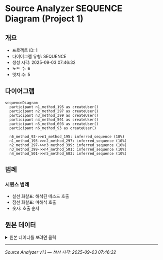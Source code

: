 # Source Analyzer SEQUENCE Diagram (Project 1)

## 개요
- 프로젝트 ID: 1
- 다이어그램 유형: SEQUENCE
- 생성 시각: 2025-09-03 07:46:32
- 노드 수: 6
- 엣지 수: 5

## 다이어그램

```mermaid
sequenceDiagram
  participant n1_method_195 as createUser()
  participant n2_method_297 as createUser()
  participant n3_method_399 as createUser()
  participant n4_method_501 as createUser()
  participant n5_method_603 as createUser()
  participant n6_method_93 as createUser()

  n6_method_93->>n1_method_195: inferred_sequence (10%)
  n1_method_195->>n2_method_297: inferred_sequence (10%)
  n2_method_297->>n3_method_399: inferred_sequence (10%)
  n3_method_399->>n4_method_501: inferred_sequence (10%)
  n4_method_501->>n5_method_603: inferred_sequence (10%)
```

## 범례

### 시퀀스 범례
- 실선 화살표: 해석된 메소드 호출
- 점선 화살표: 미해석 호출
- 숫자: 호출 순서

## 원본 데이터

<details>
<summary>원본 데이터를 보려면 클릭</summary>

노드 목록 (6)
```json
  method:93: createUser() (method)
  method:195: createUser() (method)
  method:297: createUser() (method)
  method:399: createUser() (method)
  method:501: createUser() (method)
  method:603: createUser() (method)
```

엣지 목록 (5)
```json
  method:93 -> method:195 (inferred_sequence)
  method:195 -> method:297 (inferred_sequence)
  method:297 -> method:399 (inferred_sequence)
  method:399 -> method:501 (inferred_sequence)
  method:501 -> method:603 (inferred_sequence)
```

</details>

---
*Source Analyzer v1.1 — 생성 시각: 2025-09-03 07:46:32*